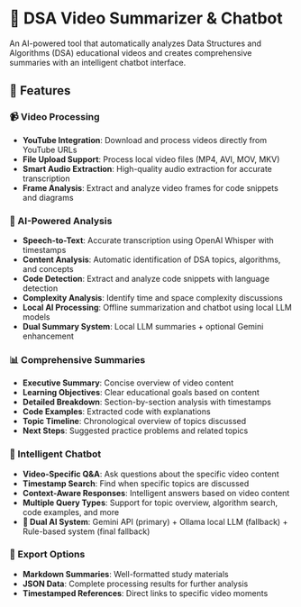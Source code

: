 # 🎥 DSA Video Summarizer & Chatbot

An AI-powered tool that automatically analyzes Data Structures and Algorithms (DSA) educational videos and creates comprehensive summaries with an intelligent chatbot interface.

## 🎯 Features

### 📹 Video Processing
- **YouTube Integration**: Download and process videos directly from YouTube URLs
- **File Upload Support**: Process local video files (MP4, AVI, MOV, MKV)
- **Smart Audio Extraction**: High-quality audio extraction for accurate transcription
- **Frame Analysis**: Extract and analyze video frames for code snippets and diagrams

### 🧠 AI-Powered Analysis
- **Speech-to-Text**: Accurate transcription using OpenAI Whisper with timestamps
- **Content Analysis**: Automatic identification of DSA topics, algorithms, and concepts
- **Code Detection**: Extract and analyze code snippets with language detection
- **Complexity Analysis**: Identify time and space complexity discussions
- **Local AI Processing**: Offline summarization and chatbot using local LLM models
- **Dual Summary System**: Local LLM summaries + optional Gemini enhancement

### 📊 Comprehensive Summaries
- **Executive Summary**: Concise overview of video content
- **Learning Objectives**: Clear educational goals based on content
- **Detailed Breakdown**: Section-by-section analysis with timestamps
- **Code Examples**: Extracted code with explanations
- **Topic Timeline**: Chronological overview of topics discussed
- **Next Steps**: Suggested practice problems and related topics

### 💬 Intelligent Chatbot
- **Video-Specific Q&A**: Ask questions about the specific video content
- **Timestamp Search**: Find when specific topics are discussed
- **Context-Aware Responses**: Intelligent answers based on video content
- **Multiple Query Types**: Support for topic overview, algorithm search, code examples, and more
- **🚀 Dual AI System**: Gemini API (primary) + Ollama local LLM (fallback) + Rule-based system (final fallback)

### 📄 Export Options
- **Markdown Summaries**: Well-formatted study materials
- **JSON Data**: Complete processing results for further analysis
- **Timestamped References**: Direct links to specific video moments

